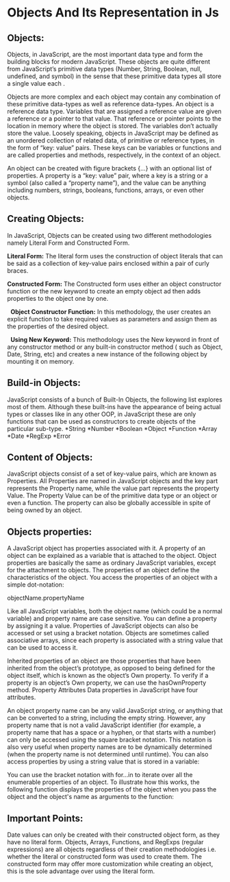 # Objects And Its Representation in Js

## Objects:
Objects, in JavaScript, are the most important data type and form the building blocks for modern JavaScript. These objects are quite different from JavaScript’s primitive data types (Number, String, Boolean, null, undefined, and symbol) in the sense that these primitive data types all store a single value each .

Objects are more complex and each object may contain any combination of these primitive data-types as well as reference data-types.
An object is a reference data type. Variables that are assigned a reference value are given a reference or a pointer to that value. That reference or pointer points to the location in memory where the object is stored. The variables don’t actually store the value.
Loosely speaking, objects in JavaScript may be defined as an unordered collection of related data, of primitive or reference types, in the form of “key: value” pairs. These keys can be variables or functions and are called properties and methods, respectively, in the context of an object.

An object can be created with figure brackets {…} with an optional list of properties. A property is a “key: value” pair, where a key is a string or a symbol (also called a “property name”), and the value can be anything including numbers, strings, booleans, functions, arrays, or even other objects.

## Creating Objects:

In JavaScript, Objects can be created using two different methodologies namely Literal Form and Constructed Form.

**Literal Form:** The literal form uses the construction of object literals that can be said as a collection of key-value pairs enclosed within a pair of curly braces.

**Constructed Form:** The Constructed form uses either an object constructor function or the new keyword to create an empty object ad then adds properties to the object one by one.

&nbsp;   **Object Constructor Function:** In this methodology, the user creates an explicit function to take required values as parameters and assign them as the properties of the desired object.

&nbsp;   **Using New Keyword:** This methodology uses the New keyword in front of any constructor method or any built-in constructor method ( such as Object, Date, String, etc) and creates a new instance of the following object by mounting it on memory.

## Build-in Objects:
JavaScript consists of a bunch of Built-In Objects, the following list explores most of them. Although these built-ins have the appearance of being actual types or classes like in any other OOP, in JavaScript these are only functions that can be used as constructors to create objects of the particular sub-type.
*String
*Number
*Boolean
*Object
*Function
*Array
*Date
*RegExp
*Error

## Content of Objects:
JavaScript objects consist of a set of key-value pairs, which are known as Properties. All Properties are named in JavaScript objects and the key part represents the Property name, while the value part represents the property Value. The Property Value can be of the primitive data type or an object or even a function. The property can also be globally accessible in spite of being owned by an object.

## Objects properties:

A JavaScript object has properties associated with it. A property of an object can be explained as a variable that is attached to the object. Object properties are basically the same as ordinary JavaScript variables, except for the attachment to objects. The properties of an object define the characteristics of the object. You access the properties of an object with a simple dot-notation:

objectName.propertyName

Like all JavaScript variables, both the object name (which could be a normal variable) and property name are case sensitive. You can define a property by assigning it a value.
Properties of JavaScript objects can also be accessed or set using a bracket notation. Objects are sometimes called associative arrays, since each property is associated with a string value that can be used to access it. 

Inherited properties of an object are those properties that have been inherited from the object’s prototype, as opposed to being defined for the object itself, which is known as the object’s Own property. To verify if a property is an object’s Own property, we can use the hasOwnProperty method. Property Attributes Data properties in JavaScript have four attributes.



An object property name can be any valid JavaScript string, or anything that can be converted to a string, including the empty string. However, any property name that is not a valid JavaScript identifier (for example, a property name that has a space or a hyphen, or that starts with a number) can only be accessed using the square bracket notation. This notation is also very useful when property names are to be dynamically determined (when the property name is not determined until runtime).  You can also access properties by using a string value that is stored in a variable:


You can use the bracket notation with for...in to iterate over all the enumerable properties of an object. To illustrate how this works, the following function displays the properties of the object when you pass the object and the object's name as arguments to the function:


## Important Points:
Date values can only be created with their constructed object form, as they have no literal form.
Objects, Arrays, Functions, and RegExps (regular expressions) are all objects regardless of their creation methodologies i.e. whether the literal or constructed form was used to create them.
The constructed form may offer more customization while creating an object, this is the sole advantage over using the literal form.

